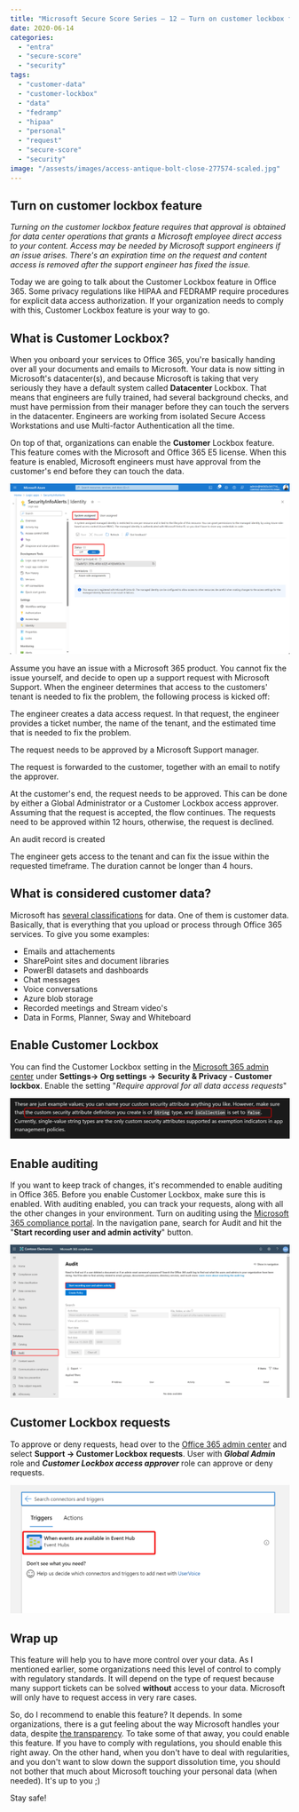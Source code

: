 ```yaml
---
title: "Microsoft Secure Score Series – 12 – Turn on customer lockbox feature"
date: 2020-06-14
categories: 
  - "entra"
  - "secure-score"
  - "security"
tags: 
  - "customer-data"
  - "customer-lockbox"
  - "data"
  - "fedramp"
  - "hipaa"
  - "personal"
  - "request"
  - "secure-score"
  - "security"
image: "/assests/images/access-antique-bolt-close-277574-scaled.jpg"
---
```


## Turn on customer lockbox feature

_Turning on the customer lockbox feature requires that approval is obtained for data center operations that grants a Microsoft employee direct access to your content. Access may be needed by Microsoft support engineers if an issue arises. There's an expiration time on the request and content access is removed after the support engineer has fixed the issue._

Today we are going to talk about the Customer Lockbox feature in Office 365. Some privacy regulations like HIPAA and FEDRAMP require procedures for explicit data access authorization. If your organization needs to comply with this, Customer Lockbox feature is your way to go.

## What is Customer Lockbox?

When you onboard your services to Office 365, you're basically handing over all your documents and emails to Microsoft. Your data is now sitting in Microsoft's datacenter(s), and because Microsoft is taking that very seriously they have a default system called **Datacenter** Lockbox. That means that engineers are fully trained, had several background checks, and must have permission from their manager before they can touch the servers in the datacenter. Engineers are working from isolated Secure Access Workstations and use Multi-factor Authentication all the time.

On top of that, organizations can enable the **Customer** Lockbox feature. This feature comes with the Microsoft and Office 365 E5 license. When this feature is enabled, Microsoft engineers must have approval from the customer's end before they can touch the data.

![](/assets/images/image-52.png)

Assume you have an issue with a Microsoft 365 product. You cannot fix the issue yourself, and decide to open up a support request with Microsoft Support. When the engineer determines that access to the customers' tenant is needed to fix the problem, the following process is kicked off:

The engineer creates a data access request. In that request, the engineer provides a ticket number, the name of the tenant, and the estimated time that is needed to fix the problem.

The request needs to be approved by a Microsoft Support manager.

The request is forwarded to the customer, together with an email to notify the approver.

At the customer's end, the request needs to be approved. This can be done by either a Global Administrator or a Customer Lockbox access approver. Assuming that the request is accepted, the flow continues. The requests need to be approved within 12 hours, otherwise, the request is declined.

An audit record is created

The engineer gets access to the tenant and can fix the issue within the requested timeframe. The duration cannot be longer than 4 hours.

## What is considered customer data?

Microsoft has [several classifications](https://www.microsoft.com/en-us/trust-center/privacy/customer-data-definitions) for data. One of them is customer data. Basically, that is everything that you upload or process through Office 365 services. To give you some examples:

- Emails and attachements
- SharePoint sites and document libraries
- PowerBI datasets and dashboards
- Chat messages
- Voice conversations
- Azure blob storage
- Recorded meetings and Stream video's
- Data in Forms, Planner, Sway and Whiteboard

## Enable Customer Lockbox

You can find the Customer Lockbox setting in the [Microsoft 365 admin center](https://admin.microsoft.com/) under **Settings-> Org settings -> Security & Privacy - Customer lockbox**. Enable the setting "_Require approval for all data access requests_"

![](/assets/images/image-53.png)

## Enable auditing

If you want to keep track of changes, it's recommended to enable auditing in Office 365. Before you enable Customer Lockbox, make sure this is enabled. With auditing enabled, you can track your requests, along with all the other changes in your environment. Turn on auditing using the [Microsoft 365 compliance portal](https://compliance.microsoft.com/auditlogsearch). In the navigation pane, search for Audit and hit the "**Start recording user and admin activity**" button.

![](/assets/images/msedge_DJy1XauBAJ.png)

## Customer Lockbox requests

To approve or deny requests, head over to the [Office 365 admin center](https://admin.microsoft.com/AdminPortal/Home#/homepage) and select **Support -> Customer Lockbox requests**. User with **_Global Admin_** role and **_Customer Lockbox access approver_** role can approve or deny requests.

![](/assets/images/image-55.png)

## Wrap up

This feature will help you to have more control over your data. As I mentioned earlier, some organizations need this level of control to comply with regulatory standards. It will depend on the type of request because many support tickets can be solved **without** access to your data. Microsoft will only have to request access in very rare cases.

So, do I recommend to enable this feature? It depends. In some organizations, there is a gut feeling about the way Microsoft handles your data, despite [the transparency](https://www.microsoft.com/en/trust-center). To take some of that away, you could enable this feature. If you have to comply with regulations, you should enable this right away. On the other hand, when you don't have to deal with regularities, and you don't want to slow down the support dissolution time, you should not bother that much about Microsoft touching your personal data (when needed). It's up to you ;)

Stay safe!
